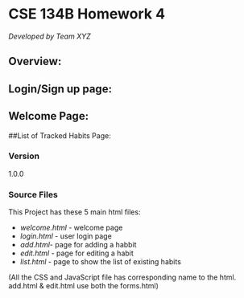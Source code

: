 # CSE 134B Homework 4  
_Developed by Team XYZ_
## Overview:


## Login/Sign up page:


## Welcome Page:




##List of Tracked Habits Page:




### Version
1.0.0

### Source Files

This Project has these 5 main html files:

* _welcome.html_ - welcome page
* _login.html_ - user login page
* _add.html_- page for adding a habbit
* _edit.html_ - page for editing a habit
* _list.html_ - page to show the list of existing habits

(All the CSS and JavaScript file has corresponding name to the html. add.html & edit.html use both the forms.html)
